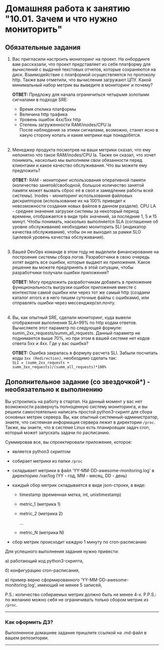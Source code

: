 # Домашняя работа к занятию "10.01. Зачем и что нужно мониторить"

## Обязательные задания

1. Вас пригласили настроить мониторинг на проект. На онбординге вам рассказали, что проект представляет из себя платформу для вычислений с выдачей текстовых отчетов, которые сохраняются на диск. Взаимодействие с платформой осуществляется по протоколу http. Также вам отметили, что вычисления загружают ЦПУ. Какой минимальный набор метрик вы выведите в мониторинг и почему?  

    **ОТВЕТ:** Предложу для начала ограничиться четырьмя золотыми сигналами в подходе SRE:
    - Время отклика платформы
    - Величина http трафика
    - Уровень ошибок 4хх/5хх http
    - Степень загруженности RAM/inodes/CPU la  
    После наблюдения за этими сигналами, возможно, станет ясно в какую сторону копать и какие метрики еще понадобятся.
<br/><br/>

1. Менеджер продукта посмотрев на ваши метрики сказал, что ему непонятно что такое RAM/inodes/CPU la. Также он сказал, что хочет понимать, насколько мы выполняем свои обязанности перед клиентами и какое качество обслуживания. Что вы можете ему предложить?  

    **ОТВЕТ:**  RAM - мониторинг использования оперативной памяти (количество занятой/свободной, большое количество занятой памяти может вызвать сброс её в своп и замедление работы всей системы). Inodes - мониторинг использования файловых дескрипторов (использование их на 100% приведет к невозможности создания новых файлов в данном разделе). CPU LA - среднее значение загрузки системы за некоторый период времени, отображается в виде трёх значений, за последние 1, 5 и 15 минут. Чтобы понимать, насколько выполняется SLA (соглашение об уровне обслуживания) необходимо мониторить SLI (индикатор качества обслуживания), чтобы он не выходил за рамки SLO (целевой уровень качества обслуживания).
<br/><br/>

1. Вашей DevOps команде в этом году не выделили финансирование на построение системы сбора логов. Разработчики в свою очередь хотят видеть все ошибки, которые выдают их приложения. Какое решение вы можете предпринять в этой ситуации, чтобы разработчики получали ошибки приложения?  

    **ОТВЕТ:** Могу предложить разработчикам добавить в приложение функциональность выгрузки ошибок приложения вместе с контекстом самой ошибки или через тот же самый http (создаем каталог errors и в него пишем суточные файлы с ошибками), или отправлять ошибки через мессенджер/эл.почту.
<br/><br/>

1. Вы, как опытный SRE, сделали мониторинг, куда вывели отображения выполнения SLA=99% по http кодам ответов. Вычисляете этот параметр по следующей формуле: summ_2xx_requests/summ_all_requests. Данный параметр не поднимается выше 70%, но при этом в вашей системе нет кодов ответа 5xx и 4xx. Где у вас ошибка?  

    **ОТВЕТ:** Ошибка закралась в формулу расчета SLI. Забыли посчитать коды `3xx (Redirection)`, необходимо сделать так:  
    `SLI = (summ_2xx_requests + summ_3xx_requests)/(summ_all_requests)*100%`

## Дополнительное задание (со звездочкой*) - необязательно к выполнению

Вы устроились на работу в стартап. На данный момент у вас нет возможности развернуть полноценную систему
мониторинга, и вы решили самостоятельно написать простой python3-скрипт для сбора основных метрик сервера. Вы, как
опытный системный-администратор, знаете, что системная информация сервера лежит в директории `/proc`.
Также, вы знаете, что в системе Linux есть  планировщик задач cron, который может запускать задачи по расписанию.

Суммировав все, вы спроектировали приложение, которое:

- является python3 скриптом
- собирает метрики из папки `/proc`
- складывает метрики в файл 'YY-MM-DD-awesome-monitoring.log' в директорию /var/log
(YY - год, MM - месяц, DD - день)
- каждый сбор метрик складывается в виде json-строки, в виде:
  - timestamp (временная метка, int, unixtimestamp)
  - metric_1 (метрика 1)
  - metric_2 (метрика 2)
  
     ...

  - metric_N (метрика N)
  
- сбор метрик происходит каждую 1 минуту по cron-расписанию

Для успешного выполнения задания нужно привести:

а) работающий код python3-скрипта,

б) конфигурацию cron-расписания,

в) пример верно сформированного 'YY-MM-DD-awesome-monitoring.log', имеющий не менее 5 записей,

P.S.: количество собираемых метрик должно быть не менее 4-х.
P.P.S.: по желанию можно себя не ограничивать только сбором метрик из `/proc`.

---

### Как оформить ДЗ?

Выполненное домашнее задание пришлите ссылкой на .md-файл в вашем репозитории.

---

